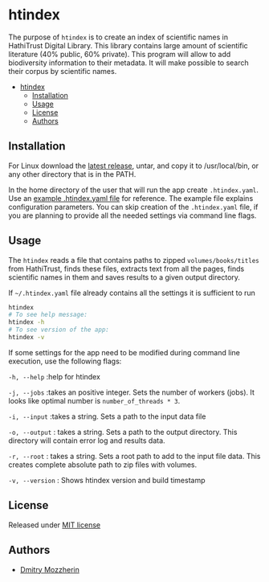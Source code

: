 # htindex

The purpose of `htindex` is to create an index of scientific names in
HathiTrust Digital Library. This library contains large amount of scientific
literature (40% public, 60% private). This program will allow to add
biodiversity information to their metadata. It will make possible to search
their corpus by scientific names.

- [htindex](#htindex)
  - [Installation](#installation)
  - [Usage](#usage)
  - [License](#license)
  - [Authors](#authors)

## Installation

For Linux download the [latest release], untar, and copy it to /usr/local/bin,
or any other directory that is in the PATH.

In the home directory of the user that will run the app create
`.htindex.yaml`. Use an [example .htindex.yaml file] for reference. The
example file explains configuration parameters. You can skip creation of the
`.htindex.yaml` file, if you are planning to provide all the needed settings
via command line flags.

## Usage

The `htindex` reads a file that contains paths to zipped
`volumes/books/titles` from HathiTrust, finds these files, extracts text from
all the pages, finds scientific names in them and saves results to a given
output directory.

If `~/.htindex.yaml` file already contains all the settings it is sufficient
to run

```bash
htindex
# To see help message:
htindex -h
# To see version of the app:
htindex -v
```

If some settings for the app need to be modified during command line
execution, use the following flags:

`-h, --help`
:help for htindex

`-j, --jobs`
:takes an positive integer. Sets the number of workers (jobs). It looks like
optimal number is `number_of_threads * 3`.

`-i, --input`
:takes a string. Sets a path to the input data file

`-o, --output`
: takes a string. Sets a path to the output directory. This directory will
contain error log and results data.

`-r, --root`
: takes a string. Sets a root path to add to the input file data. This creates
complete absolute path to zip files with volumes.

`-v, --version`
: Shows htindex version and build timestamp

## License
Released under [MIT license]

## Authors

- [Dmitry Mozzherin]

[Dmitry Mozzherin]: https://gitlab.com/dimus
[example .htindex.yaml file]: https://raw.githubusercontent.com/gnames/htindex/master/files/.htindex.yaml
[MIT license]: https://raw.githubusercontent.com/gnames/htindex/master/LICENSE
[latest release]: https://github.com/gnames/htindex/releases/latest